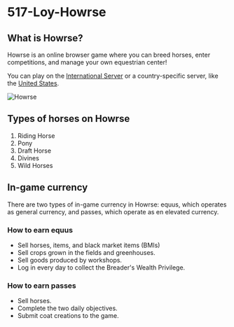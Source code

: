 # 517-Loy-Howrse
 ## What is Howrse?
 Howrse is an online browser game where you can breed horses, enter competitions, and manage your own equestrian center!

 You can play on the [International Server](https://www.howrse.com/) or a country-specific server, like the [United States](https://us.howrse.com/).
 
 ![Howrse](https://play-lh.googleusercontent.com/3iAshdlEEnYq0wNHaa3ramphVq1T_zl43mR8YFv_bg2o74-Ojy3SeJR3TyVubEt7AQ)

 ## Types of horses on Howrse
 1. Riding Horse
 2. Pony
 3. Draft Horse
 4. Divines
 5. Wild Horses

## In-game currency
There are two types of in-game currency in Howrse: equus, which operates as general currency, and passes, which operate as en elevated currency.

### How to earn equus
* Sell horses, items, and black market items (BMIs)
* Sell crops grown in the fields and greenhouses.
* Sell goods produced by workshops.
* Log in every day to collect the Breader's Wealth Privilege.

### How to earn passes
* Sell horses.
* Complete the two daily objectives.
* Submit coat creations to the game.
